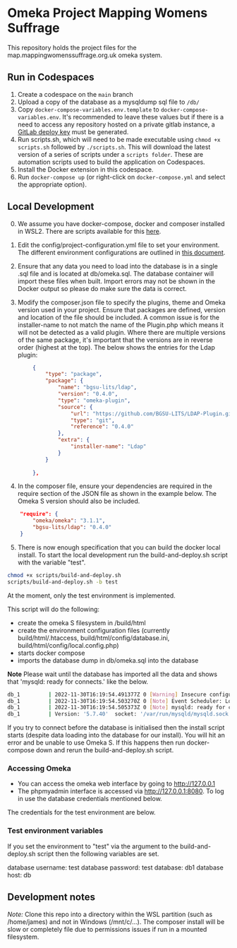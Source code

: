 # Omeka Project Mapping Womens Suffrage

This repository holds the project files for the map.mappingwomenssuffrage.org.uk omeka system.

## Run in Codespaces

1. Create a codespace on the `main` branch
2. Upload a copy of the database as a mysqldump sql file to `/db/`
3. Copy `docker-compose-variables.env.template` to `docker-compose-variables.env`. It's recommended to leave these values but if there is a need to access any repository hosted on a private gitlab instance, a [GitLab deploy key](https://docs.gitlab.com/ee/user/project/deploy_keys/) must be generated.
4. Run scripts.sh, which will need to be made executable using `chmod +x scripts.sh` followed by `./scripts.sh`. This will download the latest version of a series of scripts under a `scripts folder`. These are automation scripts used to build the application on Codespaces.
5. Install the Docker extension in this codespace.
6. Run `docker-compose up` (or right-click on `docker-compose.yml` and select the appropriate option).


## Local Development

0. We assume you have docker-compose, docker and composer installed in WSL2. There are scripts available for this [here](https://actechlab.warwick.ac.uk/digital-humanities/wsl-dev-environment).

1. Edit the config/project-configuration.yml file to set your environment. The different environment configurations are outlined in [this document](https://livewarwickac.sharepoint.com/:x:/r/sites/TEAMDigitalHumanities/Shared%20Documents/Service%20Improvement%20Projects/Omeka%20S%20Service/Omeka%20S%20Data%20and%20Environments.xlsx?d=w799d795897b84e8087018fe14d998801&csf=1&web=1&e=MQugGc).
2. Ensure that any data you need to load into the database is in a single .sql file and is located at db/omeka.sql. The database container will import these files when built. Import errors may not be shown in the Docker output so please do make sure the data is correct.
3. Modify the composer.json file to specify the plugins, theme and Omeka version used in your project. Ensure that packages are defined, version and location of the file should be included. A common issue is for the installer-name to not match the name of the <class>Plugin.php which means it will not be detected as a valid plugin. Where there are multiple versions of the same package, it's important that the versions are in reverse order (highest at the top). The below shows the entries for the Ldap plugin:

```json
        {
            "type": "package",
            "package": {
                "name": "bgsu-lits/ldap",
                "version": "0.4.0",
                "type": "omeka-plugin",
                "source": {
                    "url": "https://github.com/BGSU-LITS/LDAP-Plugin.git",
                    "type": "git",
                    "reference": "0.4.0"
                },
                "extra": {
                    "installer-name": "Ldap"
                }
            }
            
        },
```

4. In the composer file, ensure your dependencies are required in the require section of the JSON file as shown in the example below. The Omeka S version should also be included.

```json
    "require": {
        "omeka/omeka": "3.1.1",
        "bgsu-lits/ldap": "0.4.0"
    }
```

5. There is now enough specification that you can build the docker local install. To start the local development run the build-and-deploy.sh script with the variable "test".

```bash
chmod +x scripts/build-and-deploy.sh
scripts/build-and-deploy.sh -b test
```

At the moment, only the test environment is implemented.

This script will do the following:

* create the omeka S filesystem in /build/html
* create the environment configuration files (currently build/html/.htaccess, build/html/config/database.ini, build/html/config/local.config.php)
* starts docker compose
* imports the database dump in db/omeka.sql into the database

**Note** Please wait until the database has imported all the data and shows that 'mysqld: ready for connects.' like the below.

```sh
db_1         | 2022-11-30T16:19:54.491377Z 0 [Warning] Insecure configuration for --pid-file: Location '/var/run/mysqld' in the path is accessible to all OS users. Consider choosing a different directory.
db_1         | 2022-11-30T16:19:54.503270Z 0 [Note] Event Scheduler: Loaded 0 events
db_1         | 2022-11-30T16:19:54.505373Z 0 [Note] mysqld: ready for connections.
db_1         | Version: '5.7.40'  socket: '/var/run/mysqld/mysqld.sock'  port: 3306  MySQL Community Server (GPL)
```

If you try to connect before the database is initialised then the install script starts (despite data loading into the database for our install). You will hit an error and be unable to use Omeka S. If this happens then run docker-compose down and rerun the build-and-deploy.sh script.

### Accessing Omeka

* You can access the omeka web interface by going to http://127.0.0.1
* The phpmyadmin interface is accessed via http://127.0.0.1:8080. To log in use the database credentials mentioned below.

The credentials for the test environment are below.

### Test environment variables

If you set the environment to "test" via the argument to the build-and-deploy.sh script then the following variables are set.

database username: test
database password: test
database: db1
database host: db

## Development notes

*Note:* Clone this repo into a directory within the WSL partition (such as /home/james) and not in Windows (/mnt/c/...). The composer install will be slow or completely file due to permissions issues if run in a mounted filesystem.
